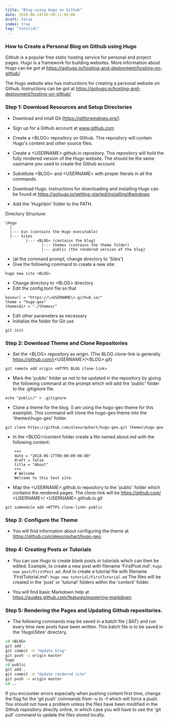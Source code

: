 ```yaml
---
title: "Blog using Hugo on Github"
date: 2018-06-24T16:59:11-05:00
draft: false
index: true
tag: "tutorial"
---
```


### How to Create a Personal Blog on Github using Hugo

Github is a popular free static hosting service for personal and project pages. Hugo is a framework for building websites. More information about Hugo can be got at https://gohugo.io/hosting-and-deployment/hosting-on-github/

The Hugo website also has instructions for creating a personal website on Github. Instructions can be got at https://gohugo.io/hosting-and-deployment/hosting-on-github/

### Step 1: Download Resources and Setup Directories
	
* Download and intall Git (https://gitforwindows.org/)

* Sign up for a Github account at www.github.com
* Create a \<BLOG\> repository on Github. This repository will contain Hugo's content and other source files.
* Create a \<USERNAME\>.github.io repository. This repository will hold the fully rendered version of the Hugo website. The <USERNAME> should be the same username you used to create the Github account.
* Substitute \<BLOG\> and \<USERNAME\> with proper literals in all the commands.
* Download Hugo. Instructions for downloading and installing Hugo can be found at https://gohugo.io/getting-started/installing/#windows
* Add the 'Hugo\bin' folder to the PATH.
	
Directory Structure:

```
\Hugo
  |
  |--- bin (contains the Hugo executable)
  |--- Sites
         |--- <BLOG> (contains the blog)
         	    |--- themes (contains the theme folder)
         	    |--- public (the rendered version of the blog)

```
* (at the command prompt, change directory to 'Sites')
* Give the following command to create a new site:
```
hugo new site <BLOG>
```

* Change directory to \<BLOG\> directory
* Edit the config.toml file so that
```
baseurl = "https://\<USERNAME\>.github.io/"
theme = "hugo-geo"
themesdir = "./themes/"
```
* Edit other parameters as necessary
* Initialize the folder for Git use
```
git init
```

### Step 2: Download Theme and Clone Repositories

* Set the \<BLOG\> repository as origin. (The BLOG clone-link is generally https://github.com/\<USERNAME\>/\<BLOG\>.git)
```
git remote add origin <HTTPS BLOG clone-link>
```

* Mark the 'public' folder as not to be updated in the <BLOG> repository by giving the following command at the prompt which will add the 'public' folder to the .gitignore file.
```
echo "public/" > .gitignore
```

* Clone a theme for the blog. (I am using the hugo-geo theme for this example). This command will clone the hugo-geo theme into the 'themes\hugo-geo' folder.
```
git clone https://github.com/alexurquhart/hugo-geo.git themes\hugo-geo
```

* In the \<BLOG\>/content folder create a file named about.md with the following content:
```
    +++
    date = "2018-06-17T08:00:00-06:00"
    draft = false
    title = "About"
    +++
    # Welcome
    Welcome to this test site.
```

* Map the \<USERNAME\>.github.io repository to the 'public' folder which contains the rendered pages. The clone-link will be https://github.com/ \<USERNAME\>/ \<USERNAME\>.github.io.git
```
git submodule add <HTTPS clone-link> public
```

### Step 3: Configure the Theme

* You will find information about configuring the theme at https://github.com/alexurquhart/hugo-geo

### Step 4: Creating Posts or Tutorials

* You can use Hugo to create blank posts or tutorials which can then be edited. Example, to create a new post with filename 'FirstPost.md': `hugo new post/FirstPost.md`. And to create a tutorial file with filename 'FirstTutorial.md': `hugo new tutorial/FirstTutorial.md`
The files will be created in the 'post' or 'tutorial' folders within the 'content' folder.

* You will find basic Markdown help at https://guides.github.com/features/mastering-markdown

### Step 5: Rendering the Pages and Updating Github repositories.

* The following commands may be saved in a batch file (.BAT) and run every time new posts have been written. This batch file is to be saved in the 'Hugo\Sites' directory.
```bat
cd <BLOG>
git add .
git commit -m "Update blog"
git push -u origin master
hugo
cd public
git add .
git commit -m "Update rendered site"
git push -u origin master
cd ..
```

If you encounter errors especially when pushing content first time, change the flag for the 'git push' commands from -u to -f which will force a push. You should not have a problem unless the files have been modified in the Github repository directly online, in which case you will have to use the 'git pull' command to update the files stored locally.


